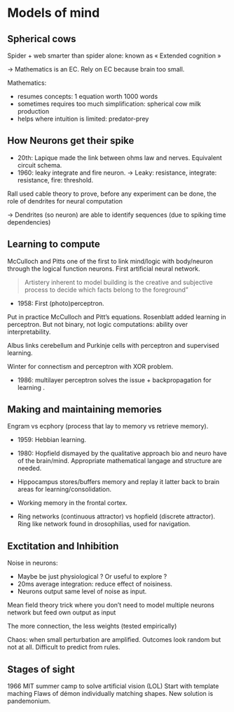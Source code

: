 # Models of mind

## Spherical cows

Spider + web smarter than spider alone: known as « Extended cognition »

$\rightarrow$ Mathematics is an EC. Rely on EC because brain too small.


Mathematics:

- resumes concepts: 1 equation worth 1000 words
- sometimes requires too much simplification: spherical cow milk production
- helps where intuition is limited: predator-prey

## How Neurons get their spike

- 20th: Lapique made the link between ohms law and nerves. Equivalent circuit schema.
- 1960: leaky integrate and fire neuron.
$\rightarrow$ Leaky: resistance, integrate: resistance, fire: threshold.

Rall used cable theory to prove, before any experiment can be done, the role of dendrites for neural computation

$\rightarrow$ Dendrites (so neuron) are able to identify sequences (due to spiking time dependencies)

## Learning to compute

McCulloch and Pitts one of the first to link mind/logic with body/neuron through the logical function neurons. First artificial neural network.
> Artistery inherent to model building is the creative and subjective process to decide which facts belong to the foreground”

- 1958: First (photo)perceptron.

Put in practice McCulloch and Pitt’s equations. Rosenblatt added learning in perceptron. But not binary, not logic computations: ability over interpretability.

Albus links cerebellum and Purkinje cells with perceptron and supervised learning.

Winter for connectism and perceptron with XOR problem.

- 1986: multilayer perceptron solves the issue + backpropagation for learning .

## Making and maintaining memories
Engram vs ecphory (process that lay to memory vs retrieve memory).

- 1959: Hebbian learning.
- 1980: Hopfield dismayed by the qualitative approach bio and neuro have of the brain/mind. Appropriate mathematical langage and structure are needed.

- Hippocampus stores/buffers memory and replay it latter back to brain areas for learning/consolidation.
- Working memory in the frontal cortex.
- Ring networks (continuous attractor) vs hopfield (discrete attractor). Ring like network found in drosophilias, used for navigation.

## Exctitation and Inhibition

Noise in neurons:

- Maybe be just physiological ? Or useful to explore ?
- 20ms average integration: reduce effect of noisiness.
- Neurons output same level of noise as input.

Mean field theory trick where you don’t need to model multiple neurons network but feed own output as input

The more connection, the less weights (tested empirically)

Chaos: when small perturbation are amplified. Outcomes look random but not at all. Difficult to predict from rules.

## Stages of sight
1966 MIT summer camp to solve artificial vision (LOL)
Start with template maching
Flaws of démon individually matching shapes. New solution is  pandemonium.
